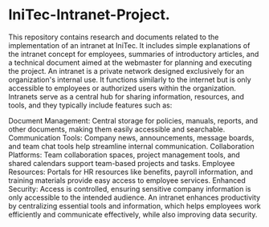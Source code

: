 # IniTec-Intranet-Project.
This repository contains research and documents related to the implementation of an intranet at IniTec. It includes simple explanations of the intranet concept for employees, summaries of introductory articles, and a technical document aimed at the webmaster for planning and executing the project.
An intranet is a private network designed exclusively for an organization's internal use. It functions similarly to the internet but is only accessible to employees or authorized users within the organization. Intranets serve as a central hub for sharing information, resources, and tools, and they typically include features such as:

Document Management: Central storage for policies, manuals, reports, and other documents, making them easily accessible and searchable.
Communication Tools: Company news, announcements, message boards, and team chat tools help streamline internal communication.
Collaboration Platforms: Team collaboration spaces, project management tools, and shared calendars support team-based projects and tasks.
Employee Resources: Portals for HR resources like benefits, payroll information, and training materials provide easy access to employee services.
Enhanced Security: Access is controlled, ensuring sensitive company information is only accessible to the intended audience.
An intranet enhances productivity by centralizing essential tools and information, which helps employees work efficiently and communicate effectively, while also improving data security.
